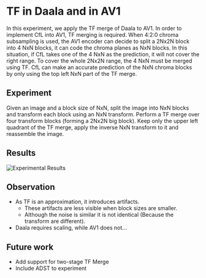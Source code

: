 # TF in Daala and in AV1

In this experiment, we apply the TF merge of Daala to AV1. In order to implement CfL into AV1, TF merging is required. When 4:2:0 chroma subsampling is used, the AV1 encoder can decide to split a 2Nx2N block into 4 NxN blocks, it can code the chroma planes as NxN blocks. In this situation, if CfL takes one of the 4 NxN as the prediction, it will not cover the right range. To cover the whole 2Nx2N range, the 4 NxN must be merged using TF. CfL can make an accurate prediction of the NxN chroma blocks by only using the top left NxN part of the TF merge.

## Experiment

Given an image and a block size of NxN, split the image into NxN blocks and transform each block using an NxN transform. Perform a TF merge over four transform blocks (forming a 2Nx2N big block). Keep only the upper left quadrant of the TF merge, apply the inverse NxN transform to it and reassemble the image.

## Results

![Experimental Results](ttps://raw.githubusercontent.com/luctrudeau/VideoExperiments/master/tf/sidebyside.png)

## Observation

  * As TF is an approximation, it introduces artifacts.
    * These artifacts are less visible when block sizes are smaller.
    * Although the noise is similar it is not identical (Because the transform are different).
  * Daala requires scaling, while AV1 does not...

## Future work

  * Add support for two-stage TF Merge
  * Include ADST to experiment
